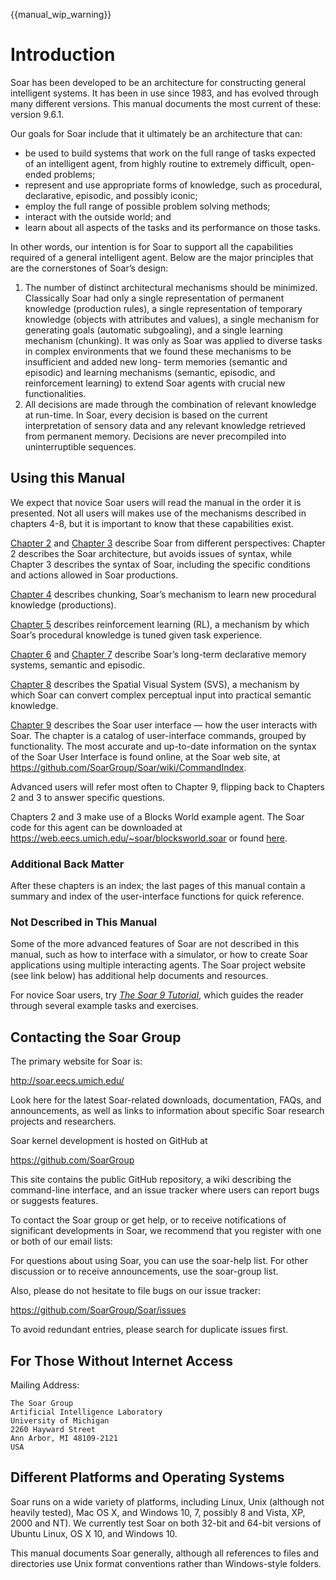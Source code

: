 {{manual_wip_warning}}

# Introduction

Soar has been developed to be an architecture for constructing general intelligent systems.
It has been in use since 1983, and has evolved through many different versions. This manual
documents the most current of these: version 9.6.1.

Our goals for Soar include that it ultimately be an architecture that can:

- be used to build systems that work on the full range of tasks expected of an
intelligent agent, from highly routine to extremely difficult, open-ended problems;
- represent and use appropriate forms of knowledge, such as procedural, declarative,
episodic, and possibly iconic;
- employ the full range of possible problem solving methods;
- interact with the outside world; and
- learn about all aspects of the tasks and its performance on those tasks.

In other words, our intention is for Soar to support all the capabilities required of a general
intelligent agent. Below are the major principles that are the cornerstones of Soar’s design:

1. The number of distinct architectural mechanisms should be minimized. Classically
   Soar had only a single representation of permanent knowledge (production rules), a
   single representation of temporary knowledge (objects with attributes and values), a
   single mechanism for generating goals (automatic subgoaling), and a single learning
   mechanism (chunking). It was only as Soar was applied to diverse tasks in complex
   environments that we found these mechanisms to be insufficient and added new long-
   term memories (semantic and episodic) and learning mechanisms (semantic, episodic,
   and reinforcement learning) to extend Soar agents with crucial new functionalities.
2. All decisions are made through the combination of relevant knowledge at run-time.
   In Soar, every decision is based on the current interpretation of sensory data and any
   relevant knowledge retrieved from permanent memory. Decisions are never precompiled
   into uninterruptible sequences.


## Using this Manual

We expect that novice Soar users will read the manual in the order it is presented. Not
all users will makes use of the mechanisms described in chapters 4-8, but it is important to
know that these capabilities exist.

[Chapter 2](./02_TheSoarArchitecture.md#the-soar-architecture) and [Chapter
3](./03_SyntaxOfSoarPrograms.md#the-syntax-of-soar-programs) describe Soar from
different perspectives: Chapter 2 describes the Soar architecture, but avoids
issues of syntax, while Chapter 3 describes the syntax of Soar, including the
specific conditions and actions allowed in Soar productions.

[Chapter 4](./04_ProceduralKnowledgeLearning.md#procedural-knowledge-learning)
describes chunking, Soar’s mechanism to learn new procedural knowledge
(productions).

[Chapter 5](./05_ReinforcementLearning.md#reinforcement-learning) describes
reinforcement learning (RL), a mechanism by which Soar’s procedural knowledge is
tuned given task experience.

[Chapter 6](./06_SemanticMemory.md#semantic-memory) and [Chapter
7](./07_EpisodicMemory.md#episodic-memory) describe Soar’s long-term declarative
memory systems, semantic and episodic.

[Chapter 8](./08_SpatialVisualSystem.md#spatial-visual-system) describes the
Spatial Visual System (SVS), a mechanism by which Soar can convert complex
perceptual input into practical semantic knowledge.

[Chapter 9](./09_SoarUserInterface.md#the-soar-user-interface) describes the
Soar user interface — how the user interacts with Soar. The chapter is a catalog
of user-interface commands, grouped by functionality. The most accurate and
up-to-date information on the syntax of the Soar User Interface is found online,
at the Soar web site, at <https://github.com/SoarGroup/Soar/wiki/CommandIndex>.

Advanced users will refer most often to Chapter 9, flipping back to Chapters 2 and 3 to
answer specific questions.

Chapters 2 and 3 make use of a Blocks World example agent. The Soar code for
this agent can be downloaded at
<https://web.eecs.umich.edu/~soar/blocksworld.soar> or found
[here](blocksworld.md).

### Additional Back Matter

After these chapters is an index; the last pages of this manual contain a
summary and index of the user-interface functions for quick reference.

### Not Described in This Manual

Some of the more advanced features of Soar are not described in this manual,
such as how to interface with a simulator, or how to create Soar applications
using multiple interacting agents. The Soar project website (see link below)
has additional help documents and resources.

For novice Soar users, try [*The Soar 9 Tutorial*](../tutorials/soar_tutorial/index.md),
which guides the reader through several example tasks and exercises.

## Contacting the Soar Group

The primary website for Soar is:

<http://soar.eecs.umich.edu/>

Look here for the latest Soar-related downloads, documentation, FAQs, and announcements,
as well as links to information about specific Soar research projects and researchers.

Soar kernel development is hosted on GitHub at

<https://github.com/SoarGroup>

This site contains the public GitHub repository, a wiki describing the command-line interface,
and an issue tracker where users can report bugs or suggests features.

To contact the Soar group or get help, or to receive notifications of significant developments
in Soar, we recommend that you register with one or both of our email lists:

For questions about using Soar, you can use the soar-help list. For other discussion or to
receive announcements, use the soar-group list.

Also, please do not hesitate to file bugs on our issue tracker:

<https://github.com/SoarGroup/Soar/issues>

To avoid redundant entries, please search for duplicate issues first.

## For Those Without Internet Access

Mailing Address:

```
The Soar Group
Artificial Intelligence Laboratory
University of Michigan
2260 Hayward Street
Ann Arbor, MI 48109-2121
USA
```

## Different Platforms and Operating Systems

Soar runs on a wide variety of platforms, including Linux, Unix (although not heavily tested),
Mac OS X, and Windows 10, 7, possibly 8 and Vista, XP, 2000 and NT). We currently test
Soar on both 32-bit and 64-bit versions of Ubuntu Linux, OS X 10, and Windows 10.

This manual documents Soar generally, although all references to files and directories use
Unix format conventions rather than Windows-style folders.
